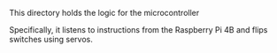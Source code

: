 This directory holds the logic for the 
microcontroller

Specifically, it listens to instructions from the Raspberry
Pi 4B and flips switches using servos.